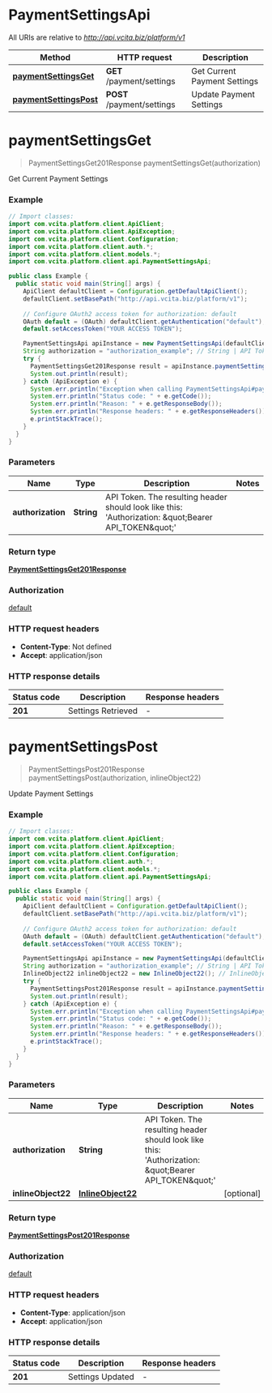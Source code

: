# PaymentSettingsApi

All URIs are relative to *http://api.vcita.biz/platform/v1*

Method | HTTP request | Description
------------- | ------------- | -------------
[**paymentSettingsGet**](PaymentSettingsApi.md#paymentSettingsGet) | **GET** /payment/settings | Get Current Payment Settings
[**paymentSettingsPost**](PaymentSettingsApi.md#paymentSettingsPost) | **POST** /payment/settings | Update Payment Settings


<a name="paymentSettingsGet"></a>
# **paymentSettingsGet**
> PaymentSettingsGet201Response paymentSettingsGet(authorization)

Get Current Payment Settings

### Example
```java
// Import classes:
import com.vcita.platform.client.ApiClient;
import com.vcita.platform.client.ApiException;
import com.vcita.platform.client.Configuration;
import com.vcita.platform.client.auth.*;
import com.vcita.platform.client.models.*;
import com.vcita.platform.client.api.PaymentSettingsApi;

public class Example {
  public static void main(String[] args) {
    ApiClient defaultClient = Configuration.getDefaultApiClient();
    defaultClient.setBasePath("http://api.vcita.biz/platform/v1");
    
    // Configure OAuth2 access token for authorization: default
    OAuth default = (OAuth) defaultClient.getAuthentication("default");
    default.setAccessToken("YOUR ACCESS TOKEN");

    PaymentSettingsApi apiInstance = new PaymentSettingsApi(defaultClient);
    String authorization = "authorization_example"; // String | API Token. The resulting header should look like this: 'Authorization: \"Bearer API_TOKEN\"'
    try {
      PaymentSettingsGet201Response result = apiInstance.paymentSettingsGet(authorization);
      System.out.println(result);
    } catch (ApiException e) {
      System.err.println("Exception when calling PaymentSettingsApi#paymentSettingsGet");
      System.err.println("Status code: " + e.getCode());
      System.err.println("Reason: " + e.getResponseBody());
      System.err.println("Response headers: " + e.getResponseHeaders());
      e.printStackTrace();
    }
  }
}
```

### Parameters

Name | Type | Description  | Notes
------------- | ------------- | ------------- | -------------
 **authorization** | **String**| API Token. The resulting header should look like this: &#39;Authorization: \&quot;Bearer API_TOKEN\&quot;&#39; |

### Return type

[**PaymentSettingsGet201Response**](PaymentSettingsGet201Response.md)

### Authorization

[default](../README.md#default)

### HTTP request headers

 - **Content-Type**: Not defined
 - **Accept**: application/json

### HTTP response details
| Status code | Description | Response headers |
|-------------|-------------|------------------|
**201** | Settings Retrieved |  -  |

<a name="paymentSettingsPost"></a>
# **paymentSettingsPost**
> PaymentSettingsPost201Response paymentSettingsPost(authorization, inlineObject22)

Update Payment Settings

### Example
```java
// Import classes:
import com.vcita.platform.client.ApiClient;
import com.vcita.platform.client.ApiException;
import com.vcita.platform.client.Configuration;
import com.vcita.platform.client.auth.*;
import com.vcita.platform.client.models.*;
import com.vcita.platform.client.api.PaymentSettingsApi;

public class Example {
  public static void main(String[] args) {
    ApiClient defaultClient = Configuration.getDefaultApiClient();
    defaultClient.setBasePath("http://api.vcita.biz/platform/v1");
    
    // Configure OAuth2 access token for authorization: default
    OAuth default = (OAuth) defaultClient.getAuthentication("default");
    default.setAccessToken("YOUR ACCESS TOKEN");

    PaymentSettingsApi apiInstance = new PaymentSettingsApi(defaultClient);
    String authorization = "authorization_example"; // String | API Token. The resulting header should look like this: 'Authorization: \"Bearer API_TOKEN\"'
    InlineObject22 inlineObject22 = new InlineObject22(); // InlineObject22 | 
    try {
      PaymentSettingsPost201Response result = apiInstance.paymentSettingsPost(authorization, inlineObject22);
      System.out.println(result);
    } catch (ApiException e) {
      System.err.println("Exception when calling PaymentSettingsApi#paymentSettingsPost");
      System.err.println("Status code: " + e.getCode());
      System.err.println("Reason: " + e.getResponseBody());
      System.err.println("Response headers: " + e.getResponseHeaders());
      e.printStackTrace();
    }
  }
}
```

### Parameters

Name | Type | Description  | Notes
------------- | ------------- | ------------- | -------------
 **authorization** | **String**| API Token. The resulting header should look like this: &#39;Authorization: \&quot;Bearer API_TOKEN\&quot;&#39; |
 **inlineObject22** | [**InlineObject22**](InlineObject22.md)|  | [optional]

### Return type

[**PaymentSettingsPost201Response**](PaymentSettingsPost201Response.md)

### Authorization

[default](../README.md#default)

### HTTP request headers

 - **Content-Type**: application/json
 - **Accept**: application/json

### HTTP response details
| Status code | Description | Response headers |
|-------------|-------------|------------------|
**201** | Settings Updated |  -  |

